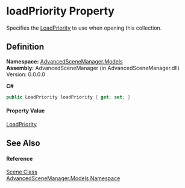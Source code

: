 # loadPriority Property


Specifies the <a href="T_AdvancedSceneManager_Models_Enums_LoadPriority">LoadPriority</a> to use when opening this collection.



## Definition
**Namespace:** <a href="N_AdvancedSceneManager_Models">AdvancedSceneManager.Models</a>  
**Assembly:** AdvancedSceneManager (in AdvancedSceneManager.dll) Version: 0.0.0.0

**C#**
``` C#
public LoadPriority loadPriority { get; set; }
```



#### Property Value
<a href="T_AdvancedSceneManager_Models_Enums_LoadPriority">LoadPriority</a>

## See Also


#### Reference
<a href="T_AdvancedSceneManager_Models_Scene">Scene Class</a>  
<a href="N_AdvancedSceneManager_Models">AdvancedSceneManager.Models Namespace</a>  
